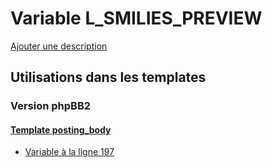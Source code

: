 # Variable L_SMILIES_PREVIEW
[Ajouter une description](https://fa-tvars.appspot.com/var/L_SMILIES_PREVIEW)

## Utilisations dans les templates

### Version phpBB2

#### [Template posting_body](subsilver/posting_body.md)
* [Variable &agrave; la ligne 197](../subsilver/posting_body.tpl#L197)